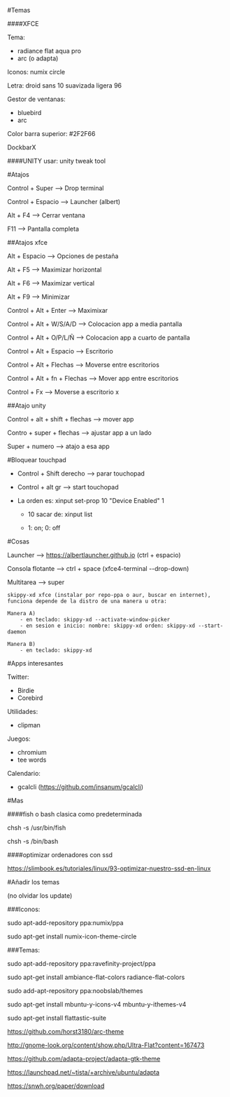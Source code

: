 #Temas

####XFCE

Tema:
 - radiance flat aqua pro
 - arc (o adapta)

Iconos: numix circle

Letra: droid sans 10 suavizada ligera 96

Gestor de ventanas:
 - bluebird
 - arc

Color barra superior: #2F2F66

DockbarX

####UNITY
usar: unity tweak tool

#Atajos

Control + Super --> Drop terminal

Control + Espacio --> Launcher (albert)

Alt + F4 --> Cerrar ventana

F11 --> Pantalla completa

##Atajos xfce

Alt + Espacio --> Opciones de pestaña

Alt + F5 --> Maximizar horizontal

Alt + F6 --> Maximizar vertical

Alt + F9 --> Minimizar

Control + Alt + Enter --> Maximixar

Control + Alt + W/S/A/D --> Colocacion app a media pantalla

Control + Alt + O/P/L/Ñ --> Colocacion app a cuarto de pantalla

Control + Alt + Espacio --> Escritorio

Control + Alt + Flechas --> Moverse entre escritorios

Control + Alt + fn + Flechas --> Mover app entre escritorios

Control + Fx --> Moverse a escritorio x

##Atajo unity

Control + alt + shift + flechas --> mover app

Contro + super + flechas --> ajustar app a un lado

Super + numero --> atajo a esa app

#Bloquear touchpad

- Control + Shift derecho --> parar touchopad

- Control + alt gr --> start touchopad

- La orden es: xinput set-prop 10 "Device Enabled" 1

  - 10 sacar de: xinput list

  - 1: on; 0: off

#Cosas

Launcher --> https://albertlauncher.github.io (ctrl + espacio)

Consola flotante --> ctrl + space (xfce4-terminal --drop-down)

Multitarea --> super

    skippy-xd xfce (instalar por repo-ppa o aur, buscar en internet), funciona depende de la distro de una manera u otra:

    Manera A)
        - en teclado: skippy-xd --activate-window-picker
        - en sesion e inicio: nombre: skippy-xd orden: skippy-xd --start-daemon

    Manera B)
        - en teclado: skippy-xd

#Apps interesantes

Twitter:	
 - Birdie
 - Corebird

Utilidades:
 - clipman

Juegos:
 - chromium 
 - tee words
 
Calendario: 
 - gcalcli (https://github.com/insanum/gcalcli) 

#Mas

####fish o bash clasica como predeterminada

chsh -s /usr/bin/fish

chsh -s /bin/bash

####optimizar ordenadores con ssd

https://slimbook.es/tutoriales/linux/93-optimizar-nuestro-ssd-en-linux
	
#Añadir los temas

(no olvidar los update)

###Iconos:

sudo apt-add-repository ppa:numix/ppa

sudo apt-get install numix-icon-theme-circle

###Temas:

sudo apt-add-repository ppa:ravefinity-project/ppa

sudo apt-get install ambiance-flat-colors radiance-flat-colors 

sudo add-apt-repository ppa:noobslab/themes

sudo apt-get install mbuntu-y-icons-v4 mbuntu-y-ithemes-v4  

sudo apt-get install flattastic-suite 

https://github.com/horst3180/arc-theme

http://gnome-look.org/content/show.php/Ultra-Flat?content=167473

https://github.com/adapta-project/adapta-gtk-theme

https://launchpad.net/~tista/+archive/ubuntu/adapta

https://snwh.org/paper/download

